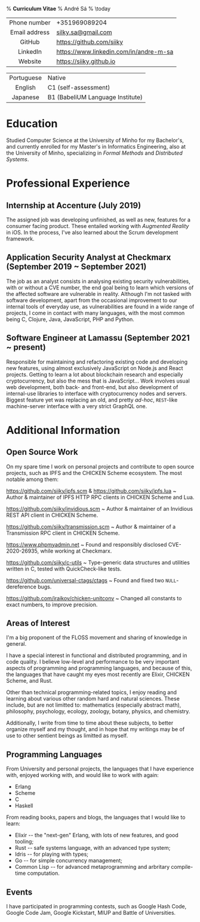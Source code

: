 % **Curriculum Vitae**
% André Sá
% \today

|               |                                          |
| :-----------: | :--------------------------------------- |
| Phone number  | +351969089204                            |
| Email address | <silky.sa@gmail.com>                     |
| GitHub        | <https://github.com/siiky>               |
| LinkedIn      | <https://www.linkedin.com/in/andre-m-sa> |
| Website       | <https://siiky.github.io>                |

|            |                                  |
| :--------: | :------------------------------- |
| Portuguese | Native                           |
| English    | C1 (self-assessment)             |
| Japanese   | B1 (BabeliUM Language Institute) |

# Education

Studied Computer Science at the University of Minho for my Bachelor's, and
currently enrolled for my Master's in Informatics Engineering, also at the
University of Minho, specializing in _Formal Methods_ and _Distributed Systems_.

# Professional Experience

## Internship at Accenture (July 2019)

The assigned job was developing unfinished, as well as new, features for a
consumer facing product. These entailed working with _Augmented Reality_ in iOS.
In the process, I've also learned about the Scrum development framework.

## Application Security Analyst at Checkmarx (September 2019 ~ September 2021)

The job as an analyst consists in analysing existing security vulnerabilities,
with or without a CVE number, the end goal being to learn which versions of the
affected software are vulnerable in reality. Although I'm not tasked with
software development, apart from the occasional improvement to our internal
tools of everyday use, as vulnerabilities are found in a wide range of projects,
I come in contact with many languages, with the most common being C, Clojure,
Java, JavaScript, PHP and Python.

## Software Engineer at Lamassu (September 2021 ~ present)

Responsible for maintaining and refactoring existing code and developing new
features, using almost exclusively JavaScript on Node.js and React projects.
Getting to learn a lot about blockchain research and especially cryptocurrency,
but also the mess that is JavaScript... Work involves usual web development,
both back- and front-end, but also development of internal-use libraries to
interface with cryptocurrency nodes and servers. Biggest feature yet was
replacing an old, and pretty _ad-hoc_, `REST`-like machine-server interface with
a very strict GraphQL one.

# Additional Information

## Open Source Work

On my spare time I work on personal projects and contribute to open source
projects, such as IPFS and the CHICKEN Scheme ecosystem. The most notable among
them:

<https://github.com/siiky/ipfs.scm> & <https://github.com/siiky/ipfs.lua>
 ~ Author & maintainer of IPFS HTTP RPC clients in CHICKEN Scheme and Lua.

<https://github.com/siiky/invidious.scm>
 ~ Author & maintainer of an Invidious REST API client in CHICKEN Scheme.

<https://github.com/siiky/transmission.scm>
 ~ Author & maintainer of a Transmission RPC client in CHICKEN Scheme.

<https://www.phpmyadmin.net>
 ~ Found and responsibly disclosed CVE-2020-26935, while working at Checkmarx.

<https://github.com/siiky/c-utils>
 ~ Type-generic data structures and utilities written in C, tested with
   QuickCheck-like tests.

<https://github.com/universal-ctags/ctags>
 ~ Found and fixed two `NULL`-dereference bugs.

<https://github.com/iraikov/chicken-unitconv>
 ~ Changed all constants to exact numbers, to improve precision.

## Areas of Interest

I'm a big proponent of the FLOSS movement and sharing of knowledge in general.

I have a special interest in functional and distributed programming, and in code
quality. I believe low-level and performance to be very important aspects of
programming and programming languages, and because of this, the languages that
have caught my eyes most recently are Elixir, CHICKEN Scheme, and Rust.

Other than technical programming-related topics, I enjoy reading and learning
about various other random hard and natural sciences. These include, but are not
limitted to: mathematics (especially abstract math), philosophy, psychology,
ecology, zoology, botany, physics, and chemistry.

Additionally, I write from time to time about these subjects, to better organize
myself and my thought, and in hope that my writings may be of use to other
sentient beings as limitted as myself.

## Programming Languages

From University and personal projects, the languages that I have experience
with, enjoyed working with, and would like to work with again:

 * Erlang
 * Scheme
 * C
 * Haskell

From reading books, papers and blogs, the languages that I would like to learn:

 * Elixir -- the "next-gen" Erlang, with lots of new features, and good
   tooling;
 * Rust -- safe systems language, with an advanced type system;
 * Idris -- for playing with types;
 * Go -- for simple concurrency management;
 * Common Lisp -- for advanced metaprogramming and arbritary compile-time
   computation.

## Events

I have participated in programming contests, such as Google Hash Code, Google
Code Jam, Google Kickstart, MIUP and Battle of Universities.
